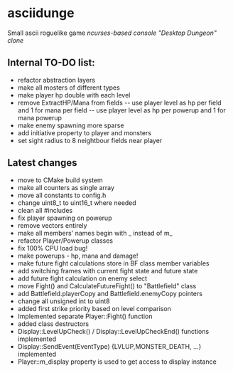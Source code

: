 # asciidunge
Small ascii roguelike game
*ncurses-based console "Desktop Dungeon" clone*

## Internal TO-DO list:
- refactor abstraction layers
- make all mosters of different types
- make player hp double with each level
- remove ExtractHP/Mana from fields
-- use player level as hp per field and 1 for mana per field
-- use player level as hp per powerup and 1 for mana powerup
- make enemy spawning more sparse
- add initiative property to player and monsters
- set sight radius to 8 neightbour fields near player

## Latest changes
+ move to CMake build system
+ make all counters as single array
+ move all constants to config.h
+ change uint8_t to uint16_t where needed
+ clean all #includes
+ fix player spawning on powerup
+ remove vectors entirely
+ make all members' names begin with _ instead of m_
+ refactor Player/Powerup classes
+ fix 100% CPU load bug!
+ make powerups - hp, mana and damage!
+ make future fight calculations store in BF class member variables
+ add switching frames with current fight state and future state
+ add future fight calculation on enemy select
+ move Fight() and CalculateFutureFight() to "Battlefield" class
+ add Battlefield.playerCopy and Battlefield.enemyCopy pointers 
+ change all unsigned int to uint8
+ added first strike priority based on level comparison
+ Implemented separate Player::Fight() function
+ added class destructors
+ Display::LevelUpCheck() / Display::LevelUpCheckEnd() functions implemented
+ Display::SendEvent(EventType) {LVLUP,MONSTER_DEATH, ...} implemented
+ Player::m_display property is used to get access to display instance

